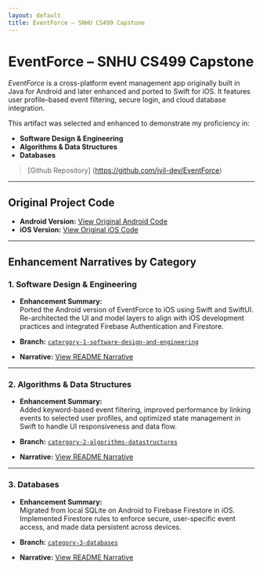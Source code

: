 ```yaml
---
layout: default
title: EventForce – SNHU CS499 Capstone
---
```


# EventForce – SNHU CS499 Capstone
_EventForce_ is a cross-platform event management app originally built in Java for Android and later enhanced and ported to Swift for iOS. It features user profile–based event filtering, secure login, and cloud database integration.

This artifact was selected and enhanced to demonstrate my proficiency in:

- **Software Design & Engineering**
- **Algorithms & Data Structures**
- **Databases**

> [Github Repository] (https://github.com/jvil-dev/EventForce)

---

## Original Project Code
- **Android Version:**
[View Original Android Code](https://github.com/jvil-dev/EventForce/tree/c2ebee05dcfbcc95ade4ba24ce81e45a427552c3/EventForce-Android)
- **iOS Version:**
[View Original iOS Code](https://github.com/jvil-dev/EventForce/tree/c2ebee05dcfbcc95ade4ba24ce81e45a427552c3/EventForce-iOS)

---

## Enhancement Narratives by Category

### 1. Software Design & Engineering

- **Enhancement Summary:**  
  Ported the Android version of EventForce to iOS using Swift and SwiftUI. Re-architected the UI and model layers to align with iOS development practices and integrated Firebase Authentication and Firestore.

- **Branch:** [`catergory-1-software-design-and-engineering`](https://github.com/jvil-dev/EventForce/tree/catergory-1-software-design-and-engineering)

- **Narrative:** [View README Narrative](https://github.com/jvil-dev/EventForce/blob/catergory-1-software-design-and-engineering/README.md)

---

### 2. Algorithms & Data Structures

- **Enhancement Summary:**  
  Added keyword-based event filtering, improved performance by linking events to selected user profiles, and optimized state management in Swift to handle UI responsiveness and data flow.

- **Branch:** [`catergory-2-algorithms-datastructures`](https://github.com/jvil-dev/EventForce/tree/catergory-2-algorithms-datastructures)

- **Narrative:** [View README Narrative](https://github.com/jvil-dev/EventForce/blob/catergory-2-algorithms-datastructures/README.md)

---

### 3. Databases

- **Enhancement Summary:**  
  Migrated from local SQLite on Android to Firebase Firestore in iOS. Implemented Firestore rules to enforce secure, user-specific event access, and made data persistent across devices.

- **Branch:** [`category-3-databases`](https://github.com/jvil-dev/EventForce/tree/category-3-databases)

- **Narrative:** [View README Narrative](https://github.com/jvil-dev/EventForce/blob/category-3-databases/README.md)


